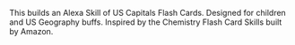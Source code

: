 This builds an Alexa Skill of US Capitals Flash Cards. Designed for children and US Geography buffs. Inspired by the Chemistry Flash Card Skills built by Amazon.
